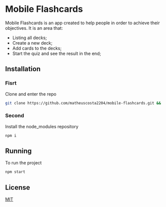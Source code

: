 # Mobile Flashcards

Mobile Flashcards is an app created to help people in order to achieve their objectives.
It is an area that:
- Listing all decks;
- Create a new deck;
- Add cards to the decks;
- Start the quiz and see the result in the end;

## Installation

### Fisrt
Clone and enter the repo

```bash
git clone https://github.com/matheuscosta2204/mobile-flashcards.git && cd mobile-flashcards
```
### Second
Install the node_modules repository

```bash
npm i
```

## Running

To run the project

```bash
npm start
```

## License
[MIT](https://choosealicense.com/licenses/mit/)
